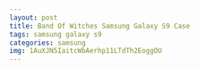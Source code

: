 ```yaml
---
layout: post
title: Band Of Witches Samsung Galaxy S9 Case
tags: samsung galaxy s9
categories: samsung
img: 1AuXJN5IaitcWbAerhp11LTdTh2EoggOU
---
```

